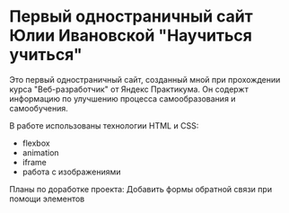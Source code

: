 

# Первый одностраничный сайт Юлии Ивановской "Научиться учиться" 

 Это первый одностраничный сайт, созданный мной при прохождении курса "Веб-разработчик" от Яндекс Практикума. Он содержт информацию по улучшению процесса самообразования и самообучения.  

В работе использованы технологии HTML и CSS:
 * flexbox
 * animation
 * iframe
 * работа с изображениями
 
 Планы по доработке проекта:
 Добавить формы обратной связи при помощи элементов <form>
 